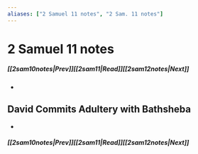 ```yaml
---
aliases: ["2 Samuel 11 notes", "2 Sam. 11 notes"]
---
```

# 2 Samuel 11 notes
##### <span class=arrow-left></span>[[2sam10notes|Prev]]<span class=navigation-separator></span>[[2sam11|Read]]<span class=navigation-separator></span>[[2sam12notes|Next]]<span class=arrow-right></span>
- 
## David Commits Adultery with Bathsheba
- 
##### <span class=arrow-left></span>[[2sam10notes|Prev]]<span class=navigation-separator></span>[[2sam11|Read]]<span class=navigation-separator></span>[[2sam12notes|Next]]<span class=arrow-right></span>